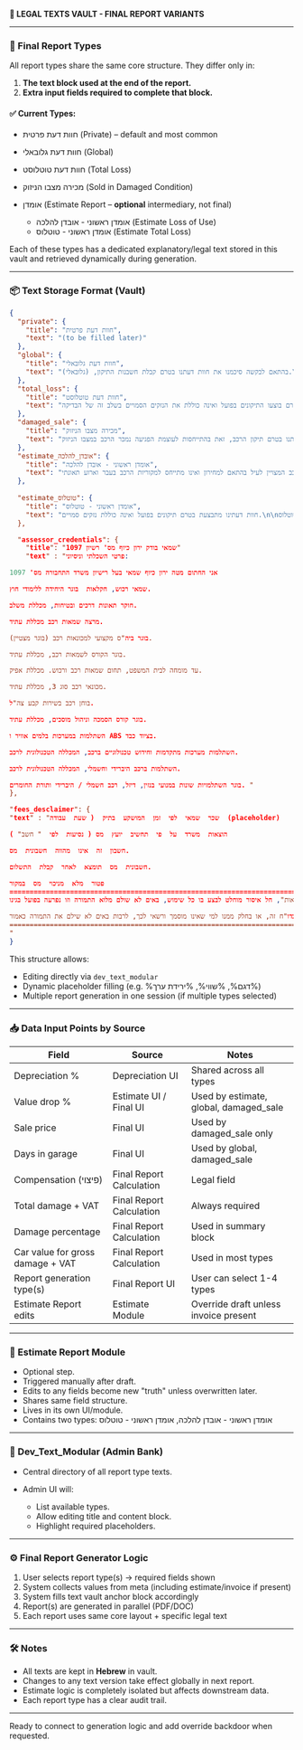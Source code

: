 **📁 LEGAL TEXTS VAULT - FINAL REPORT VARIANTS**

---

### 🔰 Final Report Types

All report types share the same core structure. They differ only in:

1. **The text block used at the end of the report.**
2. **Extra input fields required to complete that block.**

#### ✅ Current Types:

* חוות דעת פרטית (Private) – default and most common
* חוות דעת גלובאלי (Global)
* חוות דעת טוטלוסט (Total Loss)
* מכירה מצבו הניזוק (Sold in Damaged Condition)
* אומדן (Estimate Report – **optional** intermediary, not final)

  * אומדן ראשוני - אובדן להלכה (Estimate Loss of Use)
  * אומדן ראשוני - טוטלוס (Estimate Total Loss)

Each of these types has a dedicated explanatory/legal text stored in this vault and retrieved dynamically during generation.

---

### 📦 Text Storage Format (Vault)

```json
{
  "private": {
    "title": "חוות דעת פרטית",
    "text": "(to be filled later)"
  },
  "global": {
    "title": "חוות דעת גלובאלי",
    "text": "בהתאם לבקשה סיכמנו את חוות דעתנו בטרם קבלת חשבנות התיקון, (גלובאלי).\n\nהערכת הנזקים אינה כוללת נזקים בלתי נראים מראש העלולים להתגלות במהלך פירוק.\n\nמחירי החלפים נבדקו על ידינו בתוכנת מולטיקט חלפים.\n\nערך הרכב המצויין לעיל בהתאם למחירון ואינו מתייחס למקוריות הרכב בעבר וארוע תאונתי.\n\nמאחר ובעלי הרכב מעוניין בתיקון רכבו בכוחות עצמו, ובתאום עם בעלי הרכב. התביעה הנ\"ל נסגירה על בסיס גלובאלי בסך %שווי_פיצוי% ש\"ח כולל מע\"מ. את הרכב יתקנו הבעלים בכוחות עצמם.\n\nחוות דעתינו כוללת סעיף י\"ע בשיעור %ירידת_ערך%% מערך הרכב המצויין לעיל בגין הפגיעה באירוע הנדון.\n\nאושר מע\"מ בהתאם לפסקי דין רלוונטיים.\n\nהערכתנו מתייחסת לנזקים כפי שהוצגו בפנינו, ולנסיבות המקרה כפי שתוארו לנו ע\"י בעל הרכב אשר לדבריו.\n\nלטענת בעל הרכב %מספר_מוקדים% מוקדי הנזק מאירוע הנדון.\n\nאנו מערכים שהיית הרכב במוסך לצורך תיקונים בכ %ימי_מוסך% ימים."
  },
  "total_loss": {
    "title": "חוות דעת טוטלוסט",
    "text": "חוות דעתינו בוצעה בטרם בוצעו התיקונים בפועל ואינה כוללת את הנזקים הסמויים בשלב זה של הבדיקה.\n\nבהתאם לבדיקתנו הנזק ברכב הדון הינו מעל 60% מערך הרכב, ובהתאם לתקנות התעבורה סעיף 9 לצו הפיקוח על המצרכים והשירותים סעיף ב, הוכרז הרכב הנ\"ל כניזוק ב \"אובדן גמור (טוטאלוס)\".\n\nמאחר וערך הנזק הראשוני הינו מעל 60% מערך הרכב הנ\"ל, ואין כל כדאיות כלכלית ו/או בטיחותית בתיקון הרכב, לכן הרכב הוכרז כניזוק ב \"אובדן גמור (טוטאלוס)\" ויועד לפירוק בלבד.\n\nרשיון הרכב בוטל על ידי משרדינו בהתאם להנחיית משרד התחבורה.\n\nשרידי הרכב לפירוק הוערכו על ידינו בסך %שווי_שרידים% ש\"ח.\n\nמחירי החלפים נבדקו על ידינו בתוכנת מולטיקט חלפים.\n\nאנו ממלצים לפצות את המבוטח על בסיס אובדן גמור (טוטאלוס).\n\nרשיון הרכב בצירוף טופס 587 נשלח למשרד הרישוי. שרדי הרכב נשארו בידי המבוטח לפירוק בלבד.\n\nבדיקותינו העלו כי מספר השלדה אשר נבדק על ידנו ברכב תואם רישיון הרכב."
  },
  "damaged_sale": {
    "title": "מכירה מצבו הניזוק",
    "text": "בהתאם לבקשה סיכמנו את חוות דעתנו בטרם תיקון הרכב, זאת בהתייחסות לעוצמת הפגיעה נמכר הרכב במצבו הניזוק.\n\nהרכב נמכר ע\"י בעליו.\n\nהרכב במצבו הניזוק נמכר בסך %מחיר_מכירה% ש\"ח, %שיטת_תשלום%. מצורף זיכרון דברים בין שני הצדדים, והעברת בעלות.\n\nערך הרכב המצוין לעיל בהתאם למחירון ואינו מתייחס למקוריות הרכב בעבר ואירוע תאונתי.\n\nמחירי החלפים נבדקו על ידינו בתוכנת מולטיקט חלפים.\n\nהערכת הנזקים אינה כוללת נזקים בלתי נראים מראש העלולים להתגלות במהלך הפירוק.\n\nמצו\"ב צילום זיכרון דברים בגין מכירת הרכב.\n\nירידת ערך צפויה לרכב הנ\"ל %ירידת_ערך%% מערך הרכב הנ\"ל באירוע הנדון.\n\nאנו מערכים את משך שהיית הרכב במוסך לצורך תיקונים ב / כ %ימי_מוסך% ימי עבודה."
  },
  "estimate_אובדן_להלכה": {
    "title": "אומדן ראשוני - אובדן להלכה",
    "text": "ערך הרכב המצויין לעיל בהתאם למחירון ואינו מתייחס למקוריות הרכב בעבר וארוע תאונתי.\n\nהצעה זו אינה סופית ויתכן שינויים במהלך תיקון הרכב.\n\nהערכתנו מתייחסת לנזקים כפי שהוצגו בפנינו, ולנסיבות המקרה כפי שתוארו לנו ע\"י בעל הרכב אשר לדבריו.\n\nקוד דגם רישיון הרכב נבדק בהתאם לטבלת המרה של לוי יצחק ונמצא %קוד_דגם%.\n\nאחוז הנזק ברכב הנ\"ל הוא %אחוז_נזק% מערך הרכב.\n\nהצעה זו אינה כוללת נזקים בלתי נראים מראש העלולים להתגלות במהלך פירוק ו/או תיקון.\n\nלהערכתינו ירידת ערך צפויה כ %ירידת_ערך% מערך הרכב הנ\"ל מאירוע הנדון.\n\nלטענת בעל הרכב %מוקדי_נזק% מוקדי הנזק מאירוע הנדון.\n\nלאור היקף הנזקים אנו ממלצים לסלק את התביעה הנ\"ל על בסיס \"אובדן להלכה\" ללא תיקון בפועל.\n\nלהערכתינו זמן השהייה במוסך לצורך תיקון %ימי_מוסך% ימי עבודה."
  },
  
  "estimate_טוטלוס": {
    "title": "אומדן ראשוני - טוטלוס",
    "text": "חוות דעתינו מתבצעת בטרם תיקונים בפועל ואינה כוללת נזקים סמויים.\n\nבהתאם לבדיקה הנזק ברכב מוערך ביותר מ-60% מערך הרכב, ומשכך הרכב מסווג כטוטלוס.\n\nערך הרכב המחושב לפי מחירון לוי יצחק: %שווי_רכב%.\n\nשווי השרידים: %שווי_שרידים%.\n\nניכוי ירידת ערך: %ירידת_ערך%\n\nהערכת נזקים מבוססת על הנתונים שנמסרו ע\"י בעל הרכב, אשר לדבריו.\n\nהצהרה: אני החת"מ: ירון כיוף, תעודת שמאי מס' 1097. הנני נותן את חוות דעתי זו במקום עדות בשבועה בבית משפט. הדין של חוות דעת זו הוא כדין עדות בשבועה."
  },

  "assessor_credentials": {
    "title": "1097 שמאי בודק ירון כיוף מס' רשיון"
    "text" : "פרטי השכלתי וניסיוני: 

אני החתום מטה ירון כיוף שמאי בעל רישיון משרד התחבורה מס' 1097   

שמאי רכוש, חקלאות  בוגר היחידה ללימודי חוץ. 

חוקר תאונות דרכים ובטיחות, מכללת משלב. 

מרצה שמאות רכב מכללת עתיד. 

בוגר ביה"ס מקצועי למכונאות רכב (בוגר מצטיין). 

בוגר הקורס לשמאות רכב, מכללת עתיד. 

עד מומחה לבית המשפט, תחום שמאות רכב ורכוש. מכללת אפיק. 

מכונאי רכב סוג 3, מכללת עתיד. 

בוחן רכב בשירות קבע צה"ל. 

בוגר קורס הסמכה וניהול מוסכים, מכללת עתיד. 

השתלמות במערכות בלמים אוויר ו ABS בציוד כבד.  

השתלמות מערכות מתקדמות וחידוש טכנולוגיים ברכב, המכללה הטכנולוגית לרכב. 

השתלמות ברכב היברידי וחשמלי, המכללה הטכנולוגית לרכב. 

בוגר השתלמויות שונות במנועי בנזין, דיזל, רכב חשמלי / היברידי ותורת החומרים. "
},

"fees_desclaimer": {
"text" : "שכר  שמאי  לפי  זמן  המושקע  בתיק  ( שעת  עבודה  (placeholder) 

הוצאות  משרד  על  פי  תחשיב  יועץ  מס ( נסיעות  לפי  " חשב" ) 

חשבון  זה  אינו  מהווה  חשבונית  מס. 

חשבונית  מס  תומצא  לאחר  קבלת  התשלום. 

פטור  מלא  מניכוי  מס  במקור  
========================================================================
חוות דעת זו הינה רכושה הבלעדי של "ירון כיוף שמאות", חל איסור מוחלט לבצע בו כל שימוש, באים לא שולם מלוא התמורה וזו נפרעה בפועל בגינו.  

חל איסור מוחלט להעתיק, לצלם, למסור או לעשות שימוש בדו"ח זה, או בחלק ממנו למי שאינו מוסמך ורשאי לכך, לרבות באים לא שילם את התמורה כאמור. 
========================================================================
"
}

```

This structure allows:

* Editing directly via `dev_text_modular`
* Dynamic placeholder filling (e.g. %דגם%, %שווי%, %ירידת ערך%)
* Multiple report generation in one session (if multiple types selected)

---

### 📥 Data Input Points by Source

| Field                            | Source                   | Notes                                   |
| -------------------------------- | ------------------------ | --------------------------------------- |
| Depreciation %                   | Depreciation UI          | Shared across all types                 |
| Value drop %                     | Estimate UI / Final UI   | Used by estimate, global, damaged\_sale |
| Sale price                       | Final UI                 | Used by damaged\_sale only              |
| Days in garage                   | Final UI                 | Used by global, damaged\_sale           |
| Compensation (פיצוי)             | Final Report Calculation | Legal field                             |
| Total damage + VAT               | Final Report Calculation | Always required                         |
| Damage percentage                | Final Report Calculation | Used in summary block                   |
| Car value for gross damage + VAT | Final Report Calculation | Used in most types                      |
| Report generation type(s)        | Final Report UI          | User can select 1-4 types               |
| Estimate Report edits            | Estimate Module          | Override draft unless invoice present   |

---

### 🧠 Estimate Report Module

* Optional step.
* Triggered manually after draft.
* Edits to any fields become new "truth" unless overwritten later.
* Shares same field structure.
* Lives in its own UI/module.
* Contains two types: אומדן ראשוני - אובדן להלכה, אומדן ראשוני - טוטלוס

---

### 📘 Dev\_Text\_Modular (Admin Bank)

* Central directory of all report type texts.
* Admin UI will:

  * List available types.
  * Allow editing title and content block.
  * Highlight required placeholders.

---

### ⚙️ Final Report Generator Logic

1. User selects report type(s) → required fields shown
2. System collects values from meta (including estimate/invoice if present)
3. System fills text vault anchor block accordingly
4. Report(s) are generated in parallel (PDF/DOC)
5. Each report uses same core layout + specific legal text

---

### 🛠️ Notes

* All texts are kept in **Hebrew** in vault.
* Changes to any text version take effect globally in next report.
* Estimate logic is completely isolated but affects downstream data.
* Each report type has a clear audit trail.

---

Ready to connect to generation logic and add override backdoor when requested.
